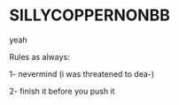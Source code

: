 # SILLYCOPPERNONBB
 yeah

Rules as always:

1- nevermind (i was threatened to dea-)

2- finish it before you push it
